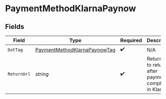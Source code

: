 # PaymentMethodKlarnaPaynow


## Fields

| Field                                                                                   | Type                                                                                    | Required                                                                                | Description                                                                             | Example                                                                                 |
| --------------------------------------------------------------------------------------- | --------------------------------------------------------------------------------------- | --------------------------------------------------------------------------------------- | --------------------------------------------------------------------------------------- | --------------------------------------------------------------------------------------- |
| `DotTag`                                                                                | [PaymentMethodKlarnaPaynowTag](../../Models/Components/PaymentMethodKlarnaPaynowTag.md) | :heavy_check_mark:                                                                      | N/A                                                                                     | klarna_paynow                                                                           |
| `ReturnUrl`                                                                             | *string*                                                                                | :heavy_check_mark:                                                                      | Return URL to return to after payment completion in Klarna.                             | www.example.com/handle_klarna_paynow_success                                            |